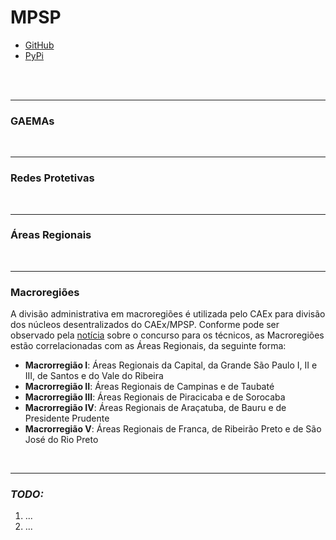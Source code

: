 # MPSP

- [GitHub](https://github.com/open-geodata/sp_mpsp_divadmin)
- [PyPi](https://pypi.org/project/sp-mpsp-divadmin)

<br>

<br>

---

### GAEMAs

<br>

---

### Redes Protetivas

<br>

---

### Áreas Regionais

<br>

---

### Macroregiões

A divisão administrativa em macroregiões é utilizada pelo CAEx para divisão dos núcleos desentralizados do CAEx/MPSP. Conforme pode ser observado pela [notícia](http://www.mpsp.mp.br/portal/page/portal/noticias/noticia?id_noticia=19968257&id_grupo=118) sobre o concurso para os técnicos, as Macroregiões estão correlacionadas com as Áreas Regionais, da seguinte forma:

- **Macrorregião I**: Áreas Regionais da Capital, da Grande São Paulo I, II e III, de Santos e do Vale do Ribeira
- **Macrorregião II**: Áreas Regionais de Campinas e de Taubaté
- **Macrorregião III**: Áreas Regionais de Piracicaba e de Sorocaba
- **Macrorregião IV**: Áreas Regionais de Araçatuba, de Bauru e de Presidente Prudente
- **Macrorregião V**: Áreas Regionais de Franca, de Ribeirão Preto e de São José do Rio Preto

<br>

---

### _TODO:_

1. ...
2. ...

